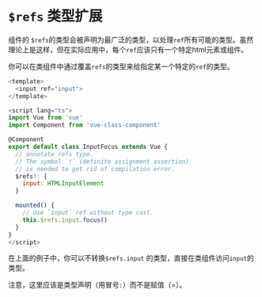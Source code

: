 # `$refs` 类型扩展

组件的 `$refs`的类型会被声明为最广泛的类型，以处理`ref`所有可能的类型。虽然理论上是这样，但在实际应用中，每个`ref`应该只有一个特定html元素或组件。

你可以在类组件中通过覆盖`refs`的类型来给指定某一个特定的`ref`的类型。

```javascript
<template>
  <input ref="input">
</template>

<script lang="ts">
import Vue from 'vue'
import Component from 'vue-class-component'

@Component
export default class InputFocus extends Vue {
  // annotate refs type.
  // The symbol `!` (definite assignment assertion)
  // is needed to get rid of compilation error.
  $refs!: {
    input: HTMLInputElement
  }

  mounted() {
    // Use `input` ref without type cast.
    this.$refs.input.focus()
  }
}
</script>
```

在上面的例子中，你可以不转换`$refs.input` 的类型，直接在类组件访问`input`的类型。

注意，这里应该是类型声明（用冒号`:`）而不是赋值（=）。